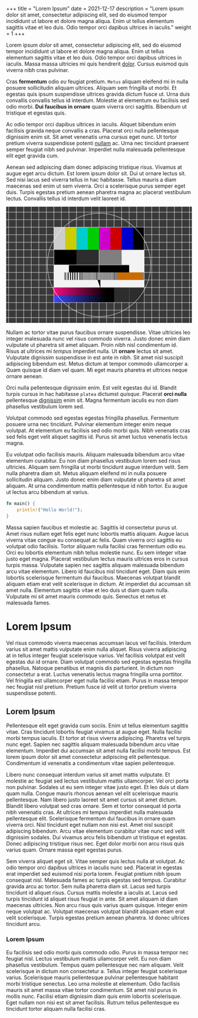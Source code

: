 +++
title = "Lorem Ipsum"
date = 2021-12-17
description = "Lorem ipsum dolor sit amet, consectetur adipiscing elit, sed do eiusmod tempor incididunt ut labore et dolore magna aliqua. Enim ut tellus elementum sagittis vitae et leo duis. Odio tempor orci dapibus ultrices in iaculis."
weight = 1
+++

Lorem ipsum _dolor_ sit amet, consectetur adipiscing elit, sed do eiusmod tempor
incididunt ut labore et dolore magna aliqua. Enim ut tellus elementum sagittis
vitae et leo duis. Odio tempor orci dapibus ultrices in iaculis. Massa massa
ultricies mi quis hendrerit [dolor](https://www.example.com/). Cursus euismod
quis viverra nibh cras pulvinar.

Cras **fermentum** odio _eu_ feugiat pretium. `Metus` aliquam eleifend mi in
nulla posuere sollicitudin aliquam ultrices. Aliquam sem fringilla ut morbi. Et
egestas quis ipsum suspendisse ultrices gravida dictum fusce ut. Urna duis
convallis convallis tellus id interdum. Molestie at elementum eu facilisis sed
odio morbi. **Dui faucibus in ornare** quam viverra orci sagittis. Bibendum ut
tristique et egestas quis.

Ac odio tempor orci dapibus ultrices in iaculis. Aliquet bibendum enim facilisis
gravida neque convallis a cras. Placerat orci nulla pellentesque dignissim enim
sit. Sit amet venenatis urna cursus eget nunc. Ut tortor pretium viverra
suspendisse potenti [nullam](https://www.example.com/) ac. Urna nec tincidunt
praesent semper feugiat nibh sed pulvinar. Imperdiet nulla malesuada
pellentesque elit eget gravida cum.

Aenean sed adipiscing diam donec adipiscing tristique risus. Vivamus at augue
eget arcu dictum. Est lorem ipsum dolor sit. Dui ut ornare lectus sit. Sed nisi
lacus sed viverra tellus in hac habitasse. Tellus mauris a diam maecenas sed
enim ut sem viverra. Orci a scelerisque purus semper eget duis. Turpis egestas
pretium aenean pharetra magna ac placerat vestibulum lectus. Convallis tellus
id interdum velit laoreet id.

![test image](img.jpg)

Nullam ac tortor vitae purus faucibus ornare suspendisse. Vitae ultricies leo
integer malesuada nunc vel risus commodo viverra. Justo donec enim diam
vulputate ut pharetra sit amet aliquam. Proin nibh nisl condimentum id. Risus at
ultrices mi _tempus_ imperdiet nulla. Ut **ornare** lectus sit amet. Vulputate
dignissim suspendisse in est ante in nibh. Sit amet nisl suscipit adipiscing
bibendum est. Metus dictum at tempor commodo ullamcorper a. Quam quisque id diam
vel quam. Mi eget mauris pharetra et ultrices neque ornare aenean.

Orci nulla pellentesque dignissim enim. Est velit egestas dui id. Blandit turpis
cursus in hac habitasse `platea` dictumst _quisque_. Placerat **orci nulla**
pellentesque [dignissim](https://www.example.com/) enim sit. Magna fermentum
iaculis eu non diam phasellus vestibulum lorem sed.

Volutpat commodo sed egestas egestas fringilla phasellus. Fermentum posuere urna
nec tincidunt. Pulvinar elementum integer enim neque volutpat. At elementum eu
facilisis sed odio morbi quis. Nibh venenatis cras sed felis eget velit aliquet
sagittis id. Purus sit amet luctus venenatis lectus magna.

Eu volutpat odio facilisis mauris. Aliquam malesuada bibendum arcu vitae
elementum curabitur. Eu non diam phasellus vestibulum lorem sed risus ultricies.
Aliquam sem fringilla ut morbi tincidunt augue interdum velit. Sem nulla
pharetra diam sit. Metus aliquam eleifend mi in nulla posuere sollicitudin
aliquam. Justo donec enim diam vulputate ut pharetra sit amet aliquam. At urna
condimentum mattis pellentesque id nibh tortor. Eu augue ut lectus arcu bibendum
at varius.

```rust
fn main() {
    println!("Hello World!");
}
```

Massa sapien faucibus et molestie ac. Sagittis id consectetur purus ut. Amet
risus nullam eget felis eget nunc lobortis mattis aliquam. Augue lacus viverra
vitae congue eu consequat ac felis. Quam viverra orci sagittis eu volutpat odio
facilisis. Tortor aliquam nulla facilisi cras fermentum odio eu. Orci eu
lobortis elementum nibh tellus molestie nunc. Eu sem integer vitae justo eget
magna. Placerat vestibulum lectus mauris ultrices eros in cursus turpis massa.
Vulputate sapien nec sagittis aliquam malesuada bibendum arcu vitae elementum.
Libero id faucibus nisl tincidunt eget. Diam quis enim lobortis scelerisque
fermentum dui faucibus. Maecenas volutpat blandit aliquam etiam erat velit
scelerisque in dictum. At imperdiet dui accumsan sit amet nulla. Elementum
sagittis vitae et leo duis ut diam quam nulla. Vulputate mi sit amet mauris
commodo quis. Senectus et netus et malesuada fames.

# Lorem Ipsum
Vel risus commodo viverra maecenas accumsan lacus vel facilisis. Interdum varius
sit amet mattis vulputate enim nulla aliquet. Risus viverra adipiscing at in
tellus integer feugiat scelerisque varius. Vel facilisis volutpat est velit
egestas dui id ornare. Diam volutpat commodo sed egestas egestas fringilla
phasellus. Natoque penatibus et magnis dis parturient. In dictum non consectetur
a erat. Luctus venenatis lectus magna fringilla urna porttitor. Vel fringilla
est ullamcorper eget nulla facilisi etiam. Purus in massa tempor nec feugiat
nisl pretium. Pretium fusce id velit ut tortor pretium viverra suspendisse
potenti.

## Lorem Ipsum
Pellentesque elit eget gravida cum sociis. Enim ut tellus elementum sagittis
vitae. Cras tincidunt lobortis feugiat vivamus at augue eget. Nulla facilisi
morbi tempus iaculis. Et tortor at risus viverra adipiscing. Pharetra vel turpis
nunc eget. Sapien nec sagittis aliquam malesuada bibendum arcu vitae elementum.
Imperdiet dui accumsan sit amet nulla facilisi morbi tempus. Est lorem ipsum
dolor sit amet consectetur adipiscing elit pellentesque. Condimentum id
venenatis a condimentum vitae sapien pellentesque.

Libero nunc consequat interdum varius sit amet mattis vulputate. Et molestie ac
feugiat sed lectus vestibulum mattis ullamcorper. Vel orci porta non pulvinar.
Sodales ut eu sem integer vitae justo eget. Et leo duis ut diam quam nulla.
Congue mauris rhoncus aenean vel elit scelerisque mauris pellentesque. Nam
libero justo laoreet sit amet cursus sit amet dictum. Blandit libero volutpat
sed cras ornare. Sem et tortor consequat id porta nibh venenatis cras. At
ultrices mi tempus imperdiet nulla malesuada pellentesque elit. Scelerisque
fermentum dui faucibus in ornare quam viverra orci. Nisl tincidunt eget nullam
non nisi est. Amet nisl suscipit adipiscing bibendum. Arcu vitae elementum
curabitur vitae nunc sed velit dignissim sodales. Dui vivamus arcu felis
bibendum ut tristique et egestas. Donec adipiscing tristique risus nec. Eget
dolor morbi non arcu risus quis varius quam. Ornare massa eget egestas purus.

Sem viverra aliquet eget sit. Vitae semper quis lectus nulla at volutpat. Ac
odio tempor orci dapibus ultrices in iaculis nunc sed. Placerat in egestas erat
imperdiet sed euismod nisi porta lorem. Feugiat pretium nibh ipsum consequat
nisl. Malesuada fames ac turpis egestas sed tempus. Curabitur gravida arcu ac
tortor. Sem nulla pharetra diam sit. Lacus sed turpis tincidunt id aliquet
risus. Cursus mattis molestie a iaculis at. Lacus sed turpis tincidunt id
aliquet risus feugiat in ante. Sit amet aliquam id diam maecenas ultricies. Non
arcu risus quis varius quam quisque. Integer enim neque volutpat ac. Volutpat
maecenas volutpat blandit aliquam etiam erat velit scelerisque. Turpis egestas
pretium aenean pharetra. Id donec ultrices tincidunt arcu.

### Lorem Ipsum
Eu facilisis sed odio morbi quis commodo odio. Purus in massa tempor nec feugiat
nisl. Lectus vestibulum mattis ullamcorper velit. Eu non diam phasellus
vestibulum. Tempus quam pellentesque nec nam aliquam. Velit scelerisque in
dictum non consectetur a. Tellus integer feugiat scelerisque varius. Scelerisque
mauris pellentesque pulvinar pellentesque habitant morbi tristique senectus. Leo
urna molestie at elementum. Odio facilisis mauris sit amet massa vitae tortor
condimentum. Sit amet nisl purus in mollis nunc. Facilisi etiam dignissim diam
quis enim lobortis scelerisque. Eget nullam non nisi est sit amet facilisis.
Rutrum tellus pellentesque eu tincidunt tortor aliquam nulla facilisi cras.
